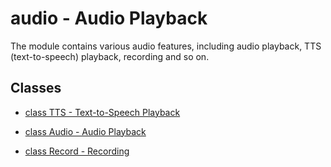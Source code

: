 # audio - Audio Playback

The module contains various audio features, including audio playback, TTS (text-to-speech) playback, recording and so on.

## Classes

- [class TTS - Text-to-Speech Playback](./audio.TTS.md)

- [class Audio - Audio Playback](audio.Audio.md)

- [class Record - Recording](audio.Record.md)

